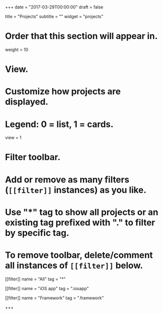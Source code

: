 +++
date = "2017-03-29T00:00:00"
draft = false

title = "Projects"
subtitle = ""
widget = "projects"

# Order that this section will appear in.
weight = 10

# View.
# Customize how projects are displayed.
# Legend: 0 = list, 1 = cards.
view = 1

# Filter toolbar.
# Add or remove as many filters (`[[filter]]` instances) as you like.
# Use "*" tag to show all projects or an existing tag prefixed with "." to filter by specific tag.
# To remove toolbar, delete/comment all instances of `[[filter]]` below.
[[filter]]
  name = "All"
  tag = "*"
  
[[filter]]
  name = "iOS app"
  tag = ".iosapp"

[[filter]]
  name = "Framework"
  tag = ".framework"

+++

